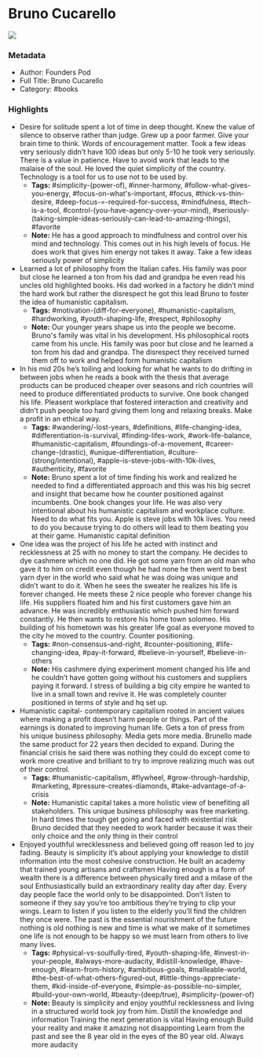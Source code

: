# Bruno Cucarello

![](https://readwise-assets.s3.amazonaws.com/static/images/default-book-icon-4.11327a2af05a.png)

### Metadata

- Author: Founders Pod 
- Full Title: Bruno Cucarello
- Category: #books

### Highlights

- Desire for solitude spent a lot of time in deep thought. Knew the value of silence to observe rather than judge. Grew up a poor farmer. Give your brain time to think. Words of encouragement matter. Took a few ideas very seriously didn’t have 100 ideas but only 5-10 he took very seriously. There is a value in patience. Have to avoid work that leads to the malaise of the soul. He loved the quiet simplicity of the country. Technology is a tool for us to use not to be used by.
    - **Tags:** #simplicity-(power-of), #inner-harmony, #follow-what-gives-you-energy, #focus-on-what's-important, #focus, #thick-vs-thin-desire, #deep-focus-=-required-for-success, #mindfulness, #tech-is-a-tool, #control-(you-have-agency-over-your-mind), #seriously-(taking-simple-ideas-seriously-can-lead-to-amazing-things), #favorite
    - **Note:** He has a good approach to mindfulness and control over his mind and technology. This comes out in his high levels of focus. He does work that gives him energy not takes it away. Take a few ideas seriously power of simplicity
- Learned a lot of philosophy from the Italian cafes. His family was poor but close he learned a ton from his dad and grandpa he even read his uncles old highlighted books. His dad worked in a factory he didn’t mind the hard work but rather the disrespect he got this lead Bruno to foster the idea of humanistic capitalism.
    - **Tags:** #motivation-(diff-for-everyone), #humanistic-capitalism, #hardworking, #youth-shaping-life, #respect, #philosophy
    - **Note:** Our younger years shape us into the people we become. Bruno's family was vital in his development. His philosophical roots came from his uncle. His family was poor but close and he learned a ton from his dad and grandpa. The disrespect they received turned them off to work and helped form humanistic capitalism
- In his mid 20s he’s toiling and looking for what he wants to do drifting in between jobs when he reads a book with the thesis that average products can be produced cheaper over seasons and rich countries will need to produce differentiated products to survive. One book changed his life. Pleasent workplace that fostered interaction and creativity and didn’t push people too hard giving them long and relaxing breaks. Make a profit in an ethical way.
    - **Tags:** #wandering/-lost-years, #definitions, #life-changing-idea, #differentiation-is-survival, #finding-lifes-work, #work-life-balance, #humanistic-capitalism, #foundings-of-a-movement, #career-change-(drastic), #unique-differentiation, #culture-(strong/intentional), #apple-is-steve-jobs-with-10k-lives, #authenticity, #favorite
    - **Note:** Bruno spent a lot of time finding his work and realized he needed to find a differentiated approach and this was his big secret and insight that became how he counter positioned against incumbents. One book changes your life. He was also very intentional about his humanistic capitalism and workplace culture. Need to do what fits you. Apple is steve jobs with 10k lives. You need to do you because trying to do others will lead to them beating you at their game.
      Humanistic capital definition
- One idea was the project of his life he acted with instinct and recklessness at 25 with no money to start the company. He decides to dye cashmere which no one did. He got some yarn from an old man who gave it to him on credit even though he had none he then went to best yarn dyer in the world who said what he was doing was unique and didn’t want to do it. When he sees the sweater he realizes his life is forever changed. He meets these 2 nice people who forever change his life. His suppliers floated him and his first customers gave him an advance. He was incredibly enthusiastic which pushed him forward constantly. He then wants to restore his home town solomeo. His building of his hometown was his greater life goal as everyone moved to the city he moved to the country. Counter positioning.
    - **Tags:** #non-consensus-and-right, #counter-positioning, #life-changing-idea, #pay-it-forward, #believe-in-yourself, #believe-in-others
    - **Note:** His cashmere dying experiment moment changed his life and he couldn’t have gotten going without his customers and suppliers paying it forward. I stress of building a big city empire he wanted to live in a small town and revive it. He was completely counter positioned in terms of style and hq set up.
- Humanistic capital- contemporary capitalism rooted in ancient values where making a profit doesn’t harm people or things. Part of the earnings is donated to improving human life. Gets a ton of press from his unique business philosophy. Media gets more media.
  Brunello made the same product for 22 years then decided to expand.
  During the financial crisis he said there was nothing they could do except come to work more creative and brilliant to try to improve realizing much was out of their control.
    - **Tags:** #humanistic-capitalism, #flywheel, #grow-through-hardship, #marketing, #pressure-creates-diamonds, #take-advantage-of-a-crisis
    - **Note:** Humanistic capital takes a more holistic view of benefiting all stakeholders. This unique business philosophy was free marketing.
      In hard times the tough get going and faced with existential risk Bruno decided that they needed to work harder because it was their only choice and the only thing in their control
- Enjoyed youthful wrecklessness and believed going off reason led to joy fading.
  Beauty is simplicity it’s about applying your knowledge to distill information into the most cohesive construction.
  He built an academy that trained young artisans and craftsmen
  Having enough is a form of wealth there is a difference between physically tired and a milase of the soul
  Enthusiastically build an extraordinary reality day after day. Every day people face the world only to be disappointed.
  Don’t listen to someone if they say you’re too ambitious they’re trying to clip your wings.
  Learn to listen if you listen to the elderly you’ll find the children they once were.
  The past is the essential nourishment of the future nothing is old nothing is new and time is what we make of it sometimes one life is not enough to be happy so we must learn from others to live many lives.
    - **Tags:** #physical-vs-soulfully-tired, #youth-shaping-life, #invest-in-your-people, #always-more-audacity, #distill-knowledge, #have-enough, #learn-from-history, #ambitious-goals, #malleable-world, #the-best-of-what-others-figured-out, #little-things-appreciate-them, #kid-inside-of-everyone, #simple-as-possible-no-simpler, #build-your-own-world, #beauty-(deep/true), #simplicity-(power-of)
    - **Note:** Beauty is simplicity and enjoy youthful recklessness and living in a structured world took joy from him. Distill the knowledge and information
      Training the next generation is vital
      Having enough
      Build your reality and make it amazing not disappointing
      Learn from the past and see the 8 year old in the eyes of the 80 year old.
      Always more audacity
